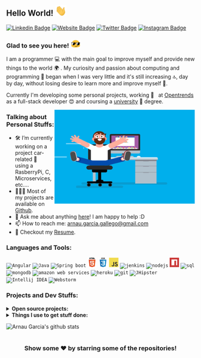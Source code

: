 ## Hello World! <img src="https://raw.githubusercontent.com/arnaugarcia/arnaugarcia/master/img/Hi.gif" width="30px"></h2>

[![Linkedin Badge](https://img.shields.io/badge/-Arnau%20Garcia%20Gallego-0e76a8?style=flat-square&logo=Linkedin&logoColor=white)](https://linkedin.com/in/arnaugarciagallego/)
[![Website Badge](https://img.shields.io/badge/My%20Portfolio-3b5998?style=flat-square&logo=google-chrome&logoColor=white)](https://arnaugarcia.com/)
[![Twitter Badge](https://img.shields.io/badge/-@arnaugarcia97-00acee?style=flat-square&logo=Twitter&logoColor=white)](https://twitter.com/arnaugarcia97)
[![Instagram Badge](https://img.shields.io/badge/-@arnaugarcia97-e4405f?style=flat-square&logo=Instagram&logoColor=white)](https://instagram.com/arnaugarcia97/)
<br />

### Glad to see you here! <img src="https://raw.githubusercontent.com/arnaugarcia/arnaugarcia/master/img/emoji.gif" width="27px">

I am a programmer 💻 with the main goal to improve myself and provide new things to the world 🌍 . My curiosity and passion about computing and programming 🚀 began when I was very little and it's still increasing 🔝, day by day, without losing desire to learn more and improve myself 🏅. 

Currently I'm developing some personal projects, working 💼 &#8192;at [Opentrends](https://opentrends.net) as a full-stack developer 😍 and coursing a [university](https://www.salleurl.edu/) 🏫  degree.

<img align="right" height="250" width="375" alt="" src="https://raw.githubusercontent.com/arnaugarcia/arnaugarcia/master/img/coder.gif" />

### Talking about Personal Stuffs:

- 🛠 I’m currently working on a project car-related 🚗 <br /> using a RasberryPi, C, Microservices, etc....
- 👨🏻‍💻 Most of my projects are available on [Github](https://github.com/arnaugarcia?tab=repositories).
- 💬 Ask me about anything [here](https://github.com/arnaugarcia/arnaugarcia/issues/)! I am happy to help :D
- 📫 How to reach me: arnau.garcia.gallego@gmail.com
- 📝 Checkout my [Resume](https://arnaugarcia.com/assets/resume/CV_ArnauGarcia_rev2.pdf).

### Languages and Tools:

<code><img height="25" src="https://angular.io/assets/images/logos/angular/angular.png" alt="Angular"></code>
<code><img height="25" src="https://seeklogo.com/images/J/java-logo-7F8B35BAB3-seeklogo.com.png" alt="Java"></code>
<code><img height="25" src="https://dzone.com/storage/temp/12434118-spring-boot-logo.png" alt="Spring boot"></code>
<code><img height="25" src="https://raw.githubusercontent.com/github/explore/80688e429a7d4ef2fca1e82350fe8e3517d3494d/topics/html/html.png" alt="html"></code>
<code><img height="25" src="https://raw.githubusercontent.com/github/explore/80688e429a7d4ef2fca1e82350fe8e3517d3494d/topics/css/css.png" alt="css"></code>
<code><img height="25" src="https://raw.githubusercontent.com/github/explore/80688e429a7d4ef2fca1e82350fe8e3517d3494d/topics/javascript/javascript.png" alt="javascript"></code>
<code><img height="25" src="https://ftp.osuosl.org/pub/jenkins/art/jenkins-logo/1024x1024/headshot.png" alt="jenkins"></code>
<code><img height="25" src="https://github.com/jalbertsr/logo-badge-images/blob/master/img/elastic-logo.png?raw=true" alt="nodejs"></code>
<code><img height="25" src="https://raw.githubusercontent.com/github/explore/80688e429a7d4ef2fca1e82350fe8e3517d3494d/topics/npm/npm.png" alt="nodejs"></code>
<code><img height="25" src="https://pngimg.com/uploads/mysql/mysql_PNG19.png" alt="sql"></code>
<code><img height="25" src="https://encrypted-tbn0.gstatic.com/images?q=tbn%3AANd9GcSTTzPAw-55ssm1Im594xYZ9eRQu2JylrkYLg&usqp=CAU" alt="mongodb"></code>
<code><img height="25" src="https://pronto-core-cdn.prontomarketing.com/2/wp-content/uploads/sites/1614/2019/07/21743298_1406722539365107_4308832733562613967_n.png" alt="amazon web services"></code>
<code><img height="25" src="https://www.drupal.org/files/issues/2019-12-27/heroku_logo.png" alt="heroku"></code>
<code><img height="25" src="https://git-scm.com/images/logos/downloads/Git-Icon-1788C.png" alt="git"></code>
<code><img height="25" src="https://upload.wikimedia.org/wikipedia/commons/5/56/JHipster-logo.png" alt="JHipster"></code>
<code><img height="25" src="https://resources.jetbrains.com/storage/products/intellij-idea/img/meta/intellij-idea_logo_300x300.png" alt="Intellij IDEA"></code>
<code><img height="25" src="https://seeklogo.com/images/W/webstorm-logo-691E749F21-seeklogo.com.png" alt="Webstorm"></code>

### Projects and Dev Stuffs:

<details>
  <summary><b>Open source projects:</b></summary>

<br />
<table>
  <thead align="center">
    <tr border: none;>
      <td><b>💻 Projects</b></td>
      <td><b>🌟 Stars</b></td>
      <td><b>🍴 Forks</b></td>
      <td><b>🐛 Issues</b></td>
      <td><b>🔔 Pull Requests</b></td>
      <td><b>👨‍💻 Language</b></td>
    </tr>
  </thead>
  <tbody>
    <tr>
	<td><a href="https://github.com/arnaugarcia/sallefy"><b>‍🎵 Sallefy</b></a></td>
	<td><img alt="Stars" src="https://img.shields.io/github/stars/arnaugarcia/sallefy?style=flat-square&labelColor=343b41"/></td>
	<td><img alt="Forks" src="https://img.shields.io/github/forks/arnaugarcia/sallefy?style=flat-square&labelColor=343b41"/></td>
	<td><img alt="Issues" src="https://img.shields.io/github/issues/arnaugarcia/sallefy?style=flat-square"/></td>
	<td><img alt="Pull Requests" src="https://img.shields.io/github/issues-pr/arnaugarcia/sallefy?style=flat-square"/></td>
	<td><img alt="Language" src="https://img.shields.io/github/languages/top/arnaugarcia/sallefy?style=flat-square"/></td> 
    </tr>
    <tr>
      	<td><a href="https://github.com/arnaugarcia/realstatecamp"><b>🏢 RealStateCamp</b></a></td>
      	<td><img alt="Stars" src="https://img.shields.io/github/stars/arnaugarcia/realstatecamp?style=flat-square&labelColor=343b41"/></td>
      	<td><img alt="Forks" src="https://img.shields.io/github/forks/arnaugarcia/realstatecamp?style=flat-square&labelColor=343b41"/></td>
      	<td><img alt="Issues" src="https://img.shields.io/github/issues/arnaugarcia/realstatecamp?style=flat-square"/></td>
      	<td><img alt="Pull Requests" src="https://img.shields.io/github/issues-pr/arnaugarcia/realstatecamp?style=flat-square"/></td>
      	<td><img alt="Language" src="https://img.shields.io/github/languages/top/arnaugarcia/realstatecamp?style=flat-square"/></td>
    </tr>
    <tr>
      <td><a href="https://github.com/uplace/uplace.es"><b>🏠 Uplace</b></a></td>
      <td><img alt="Stars" src="https://img.shields.io/github/stars/uplace/uplace.es?style=flat-square&labelColor=343b41"/></td>
      <td><img alt="Forks" src="https://img.shields.io/github/forks/uplace/uplace.es?style=flat-square&labelColor=343b41"/></td>
      <td><img alt="Issues" src="https://img.shields.io/github/issues/uplace/uplace.es?style=flat-square"/></td>
      <td><img alt="Pull Requests" src="https://img.shields.io/github/issues-pr/uplace/uplace.es?style=flat-square"/></td>
      <td><img alt="Language" src="https://img.shields.io/github/languages/top/uplace/uplace.es?label=javascript&style=flat-square"/></td>
    </tr>
  </tbody>
</table>

</details>

<details>
	
  <br />
  <summary><b>Things I use to get stuff done:</b></summary>
  	<ul>
  	    <li><b>OS:</b> MacOS 10.15 (Catalina) 🍎</li> 
  	    <li><b>Browser</b> Brave Browser 🦁</li>
	    <li><b>Code Editor:</b> IntelliJ IDEA, WebStorm, CLion. (Jetbrains suite 🖤️️)</li>
	</ul>
	
</details>

![Arnau Garcia's github stats](https://github-readme-stats.vercel.app/api?username=arnaugarcia&count_private=true&hide=contribs&theme=tokyonight)

#

<div align="center">

### Show some ❤️ by starring some of the repositories!

</div>
